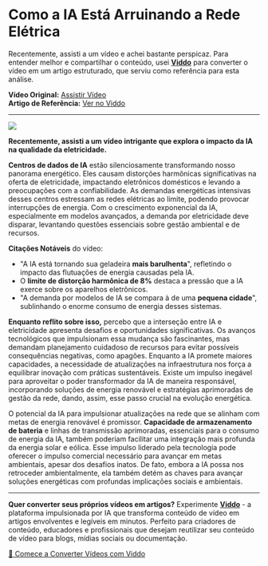 # Como a IA Está Arruinando a Rede Elétrica

Recentemente, assisti a um vídeo e achei bastante perspicaz. Para entender melhor e compartilhar o conteúdo, usei **[Viddo](https://viddo.pro/)** para converter o vídeo em um artigo estruturado, que serviu como referência para esta análise.

**Vídeo Original:** [Assistir Vídeo](https://www.youtube.com/watch?v=3__HO-akNC8)  
**Artigo de Referência:** [Ver no Viddo](https://viddo.pro/zh/video-result/6e474ac9-ec65-4715-ac7d-a261ee23f318)

---

![](https://www.youtube.com/embed/3__HO-akNC8)

**Recentemente, assisti a um vídeo intrigante que explora o impacto da IA na qualidade da eletricidade.**

**Centros de dados de IA** estão silenciosamente transformando nosso panorama energético. Eles causam distorções harmônicas significativas na oferta de eletricidade, impactando eletrônicos domésticos e levando a preocupações com a confiabilidade. As demandas energéticas intensivas desses centros estressam as redes elétricas ao limite, podendo provocar interrupções de energia. Com o crescimento exponencial da IA, especialmente em modelos avançados, a demanda por eletricidade deve disparar, levantando questões essenciais sobre gestão ambiental e de recursos.

**Citações Notáveis** do vídeo:
- "A IA está tornando sua geladeira **mais barulhenta**", refletindo o impacto das flutuações de energia causadas pela IA.
- O **limite de distorção harmônica de 8%** destaca a pressão que a IA exerce sobre os aparelhos eletrônicos.
- "A demanda por modelos de IA se compara à de uma **pequena cidade**", sublinhando o enorme consumo de energia desses sistemas.

**Enquanto reflito sobre isso,** percebo que a interseção entre IA e eletricidade apresenta desafios e oportunidades significativas. Os avanços tecnológicos que impulsionam essa mudança são fascinantes, mas demandam planejamento cuidadoso de recursos para evitar possíveis consequências negativas, como apagões. Enquanto a IA promete maiores capacidades, a necessidade de atualizações na infraestrutura nos força a equilibrar inovação com práticas sustentáveis. Existe um impulso inegável para aproveitar o poder transformador da IA de maneira responsável, incorporando soluções de energia renovável e estratégias aprimoradas de gestão da rede, dando, assim, esse passo crucial na evolução energética.

O potencial da IA para impulsionar atualizações na rede que se alinham com metas de energia renovável é promissor. **Capacidade de armazenamento de bateria** e linhas de transmissão aprimoradas, essenciais para o consumo de energia da IA, também poderiam facilitar uma integração mais profunda da energia solar e eólica. Esse impulso liderado pela tecnologia pode oferecer o impulso comercial necessário para avançar em metas ambientais, apesar dos desafios inatos. De fato, embora a IA possa nos retroceder ambientalmente, ela também detém as chaves para avançar soluções energéticas com profundas implicações sociais e ambientais.

---

**Quer converter seus próprios vídeos em artigos?** Experimente **[Viddo](https://viddo.pro/)** - a plataforma impulsionada por IA que transforma conteúdo de vídeo em artigos envolventes e legíveis em minutos. Perfeito para criadores de conteúdo, educadores e profissionais que desejam reutilizar seu conteúdo de vídeo para blogs, mídias sociais ou documentação.

[🚀 Comece a Converter Vídeos com Viddo](https://viddo.pro/)